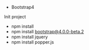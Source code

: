 - Bootstrap4

Init project
- npm install
- npm install bootstrap@4.0.0-beta.2
- npm install jquery
- npm install popper.js
